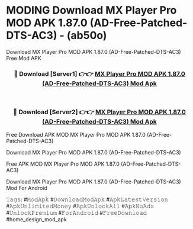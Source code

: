# MODING Download MX Player Pro MOD APK 1.87.0 (AD-Free-Patched-DTS-AC3) - (ab50o)
Download MX Player Pro MOD APK 1.87.0 (AD-Free-Patched-DTS-AC3) Free Mod APK

<div align="center">
<h3>🔴 Download [Server1] 👉👉 <a href="https://apk-comot.site?title=MX_Player_Pro_MOD_APK_1.87.0_(AD-Free-Patched-DTS-AC3)">MX Player Pro MOD APK 1.87.0 (AD-Free-Patched-DTS-AC3) Mod Apk</a></h3><br>

<h3>🔴 Download [Server2] 👉👉 <a href="https://apk-comot.site?title=MX_Player_Pro_MOD_APK_1.87.0_(AD-Free-Patched-DTS-AC3)">MX Player Pro MOD APK 1.87.0 (AD-Free-Patched-DTS-AC3) Mod Apk</a></h3>
</div>


Free Download APK MOD MX Player Pro MOD APK 1.87.0 (AD-Free-Patched-DTS-AC3)

Download MX Player Pro MOD APK 1.87.0 (AD-Free-Patched-DTS-AC3) 

Free APK MOD MX Player Pro MOD APK 1.87.0 (AD-Free-Patched-DTS-AC3) 

Download MX Player Pro MOD APK 1.87.0 (AD-Free-Patched-DTS-AC3) Mod For Android

𝚃𝚊𝚐𝚜: #𝙼𝚘𝚍𝙰𝚙𝚔 #𝙳𝚘𝚠𝚗𝚕𝚘𝚊𝚍𝙼𝚘𝚍𝙰𝚙𝚔 #𝙰𝚙𝚔𝙻𝚊𝚝𝚎𝚜𝚝𝚅𝚎𝚛𝚜𝚒𝚘𝚗 #𝙰𝚙𝚔𝚄𝚗𝚕𝚒𝚖𝚒𝚝𝚎𝚍𝙼𝚘𝚗𝚎𝚢 #𝙰𝚙𝚔𝚄𝚗𝚕𝚘𝚌𝚔𝙰𝚕𝚕 #𝙰𝚙𝚔𝙽𝚘𝙰𝚍𝚜 #𝚄𝚗𝚕𝚘𝚌𝚔𝙿𝚛𝚎𝚖𝚒𝚞𝚖 #𝙵𝚘𝚛𝙰𝚗𝚍𝚛𝚘𝚒𝚍 #𝙵𝚛𝚎𝚎𝙳𝚘𝚠𝚗𝚕𝚘𝚊𝚍 #home_design_mod_apk